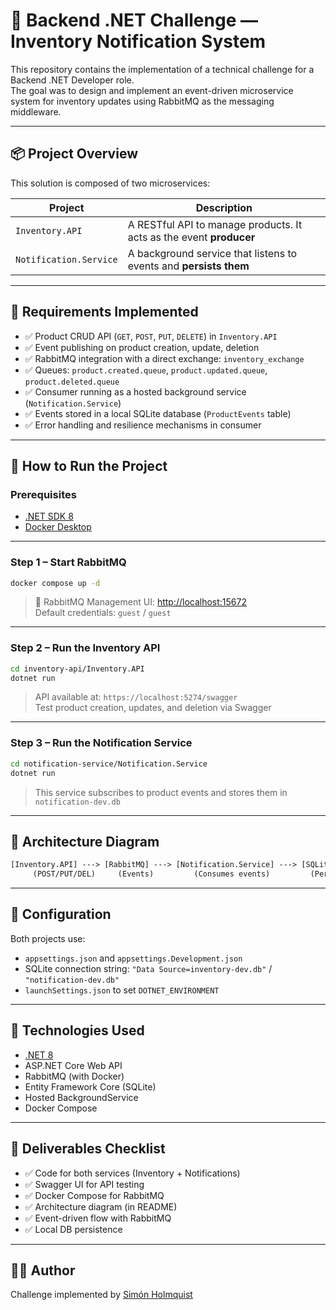 # 🧪 Backend .NET Challenge — Inventory Notification System

This repository contains the implementation of a technical challenge for a Backend .NET Developer role.  
The goal was to design and implement an event-driven microservice system for inventory updates using RabbitMQ as the messaging middleware.

---

## 📦 Project Overview

This solution is composed of two microservices:

| Project               | Description                                                        |
|------------------------|--------------------------------------------------------------------|
| `Inventory.API`        | A RESTful API to manage products. It acts as the event **producer** |
| `Notification.Service` | A background service that listens to events and **persists them**   |

---

## 🎯 Requirements Implemented

- ✅ Product CRUD API (`GET`, `POST`, `PUT`, `DELETE`) in `Inventory.API`
- ✅ Event publishing on product creation, update, deletion
- ✅ RabbitMQ integration with a direct exchange: `inventory_exchange`
- ✅ Queues: `product.created.queue`, `product.updated.queue`, `product.deleted.queue`
- ✅ Consumer running as a hosted background service (`Notification.Service`)
- ✅ Events stored in a local SQLite database (`ProductEvents` table)
- ✅ Error handling and resilience mechanisms in consumer

---

## 🚀 How to Run the Project

### Prerequisites

- [.NET SDK 8](https://dotnet.microsoft.com/en-us/download/dotnet/8.0)
- [Docker Desktop](https://www.docker.com/products/docker-desktop)

---

### Step 1 – Start RabbitMQ

```bash
docker compose up -d
```

> 📍 RabbitMQ Management UI: [http://localhost:15672](http://localhost:15672)  
> Default credentials: `guest` / `guest`

---

### Step 2 – Run the Inventory API

```bash
cd inventory-api/Inventory.API
dotnet run
```

> API available at: `https://localhost:5274/swagger`  
> Test product creation, updates, and deletion via Swagger

---

### Step 3 – Run the Notification Service

```bash
cd notification-service/Notification.Service
dotnet run
```

> This service subscribes to product events and stores them in `notification-dev.db`

---

## 📂 Architecture Diagram

```txt
[Inventory.API] ---> [RabbitMQ] ---> [Notification.Service] ---> [SQLite]
     (POST/PUT/DEL)     (Events)         (Consumes events)         (Persists)
```

---

## 🔧 Configuration

Both projects use:

- `appsettings.json` and `appsettings.Development.json`
- SQLite connection string: `"Data Source=inventory-dev.db"` / `"notification-dev.db"`
- `launchSettings.json` to set `DOTNET_ENVIRONMENT`

---

## 📄 Technologies Used

- [.NET 8](https://dotnet.microsoft.com/en-us/download/dotnet/8.0)
- ASP.NET Core Web API
- RabbitMQ (with Docker)
- Entity Framework Core (SQLite)
- Hosted BackgroundService
- Docker Compose

---

## 📁 Deliverables Checklist

- ✅ Code for both services (Inventory + Notifications)
- ✅ Swagger UI for API testing
- ✅ Docker Compose for RabbitMQ
- ✅ Architecture diagram (in README)
- ✅ Event-driven flow with RabbitMQ
- ✅ Local DB persistence

---

## 👨‍💻 Author

Challenge implemented by [Simón Holmquist](https://www.linkedin.com/in/simonholmquist)
